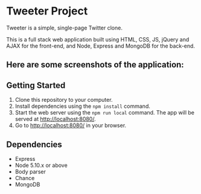 # Tweeter Project

Tweeter is a simple, single-page Twitter clone.

This is a full stack web application built using HTML, CSS, JS, jQuery and AJAX for the front-end, and Node, Express and MongoDB for the back-end.

## Here are some screenshots of the application:



## Getting Started

1. Clone this repository to your computer.
2. Install dependencies using the `npm install` command.
3. Start the web server using the `npm run local` command. The app will be served at <http://localhost:8080/>.
4. Go to <http://localhost:8080/> in your browser.

## Dependencies

- Express
- Node 5.10.x or above
- Body parser
- Chance
- MongoDB
